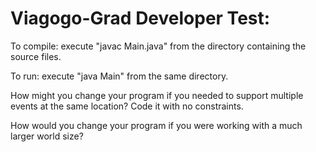 # Viagogo-Grad Developer Test:

To compile: execute "javac Main.java" from the directory containing the source files.

To run: execute "java Main" from the same directory.
  
How might you change your program if you needed to support multiple events at the same location?
    Code it with no constraints. 
    
How would you change your program if you were working with a much larger world size? 
    
  

